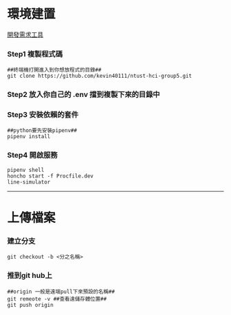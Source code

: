 # **環境建置**
[開發需求工具](https://hackmd.io/s/rJLWLWx_Q#Install-pip)

### Step1 複製程式碼
```
##終端機打開進入到你想放程式的目錄##
git clone https://github.com/kevin40111/ntust-hci-group5.git
```

### Step2 放入你自己的 .env 擋到複製下來的目錄中

### Step3 安裝依賴的套件
```
##python要先安裝pipenv##
pipenv install
```

### Step4 開啟服務
```
pipenv shell
honcho start -f Procfile.dev
line-simulator
```
- - - -
# **上傳檔案**
### 建立分支
```
git checkout -b <分之名稱>
```

### 推到git hub上
```
##origin 一般是遠端pull下來預設的名稱##
git remeote -v ##查看遠儲存體位置##
git push origin
```